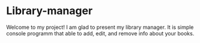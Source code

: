 # Library-manager
Welcome to my project! I am glad to present my library manager. It is simple console programm that able to add, edit, and remove info about your books.
